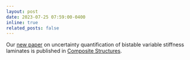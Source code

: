 ```yaml
---
layout: post
date: 2023-07-25 07:59:00-0400
inline: true
related_posts: false
---
```


Our <a href="https://www.sciencedirect.com/science/article/pii/S0263822323004166">new paper</a> on uncertainty quantification of bistable variable stiffness laminates is published in <a href="https://www.sciencedirect.com/journal/composite-structures">Composite Structures</a>.